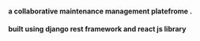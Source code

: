 #### a collaborative maintenance management platefrome .
#### built using django rest framework and react js library 

